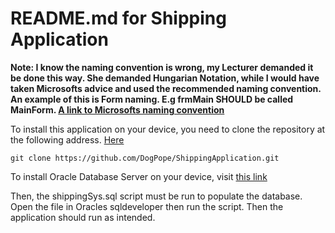 # README.md for Shipping Application
**Note: I know the naming convention is wrong, my Lecturer demanded it be done this way.
She demanded Hungarian Notation, while I would have taken Microsofts advice and used the recommended naming convention.
An example of this is Form naming. E.g frmMain SHOULD be called MainForm.
[A link to Microsofts naming convention](https://learn.microsoft.com/en-us/previous-versions/dotnet/netframework-1.1/xzf533w0(v=vs.71)?redirectedfrom=MSDN)**

To install this application on your device, you need to clone the repository at the following address. [Here](https://github.com/DogPope/ShippingApplication.git)
```CMD
git clone https://github.com/DogPope/ShippingApplication.git
```

To install Oracle Database Server on your device, visit [this link](https://www.oracle.com/database/technologies/oracle-database-software-downloads.html#db_free)

Then, the shippingSys.sql script must be run to populate the database. Open the file in Oracles sqldeveloper then run the script.
Then the application should run as intended.